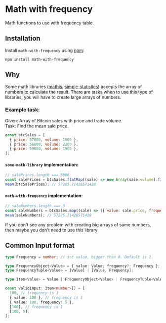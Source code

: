 # Math with frequency

Math functions to use with frequency table.

## Installation

Install `math-with-frequency` using [npm](https://www.npmjs.com/package/math-with-frequency):

    npm install math-with-frequency

## Why

Some math libraries ([mathjs](https://www.npmjs.com/package/mathjs), [simple-statistics](https://www.npmjs.com/package/simple-statistics)) accepts the array of numbers to calculate the result.
There are tasks when to use this type of libraries, you will have to create large arrays of numbers.

### Example task:

Given: Array of Bitcoin sales with price and trade volume. \
Task: Find the mean sale price.

```js
const btcSales = [
  { price: 57000, volume: 1500 },
  { price: 56000, volume: 2200 },
  { price: 59000, volume: 1900 },
];
```

#### `some-math-library` implementation:

```js
// salePrices.length === 5600
const salePrices = btcSales.flatMap((sale) => new Array(sale.volume).fill(sale.price));
mean(btcSalePrices); // 57285.71428571428
```

#### `math-with-frequency` implementation:

```js
// saleNumbers.length === 3
const saleNumbers = btcSales.map((sale) => ({ value: sale.price, frequency: sale.volume }));
mean(saleNumbers); // 57285.71428571428
```

If you don't see any problem with creating big arrays of same numbers, then maybe you don't need to use this library

## Common Input format

```ts
type Frequency = number; // int value, bigger than 0. Default is 1.

type FrequencyObject<Value> = { value: Value; frequency?: Frequency };
type FrequencyTuple<Value> = [Value] | [Value, Frequency];

type Item<Value> = Value | FrequencyObject<Value> | FrequencyTuple<Value>;

const validInput: Item<number>[] = [
  100, // frequency is 1
  { value: 100 }, // frequency is 1
  { value: 100, frequency: 5 },
  [100], // frequency is 1
  [100, 5],
];
```
